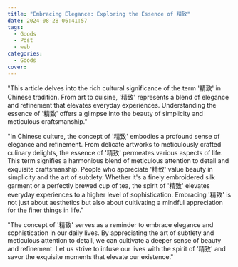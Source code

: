 ```yaml
---
title: "Embracing Elegance: Exploring the Essence of 精致"
date: 2024-08-28 06:41:57
tags:
  - Goods
  - Post
  - web
categories:
  - Goods
cover: 
---
```


"This article delves into the rich cultural significance of the term '精致' in Chinese tradition. From art to cuisine, '精致' represents a blend of elegance and refinement that elevates everyday experiences. Understanding the essence of '精致' offers a glimpse into the beauty of simplicity and meticulous craftsmanship."

"In Chinese culture, the concept of '精致' embodies a profound sense of elegance and refinement. From delicate artworks to meticulously crafted culinary delights, the essence of '精致' permeates various aspects of life. This term signifies a harmonious blend of meticulous attention to detail and exquisite craftsmanship. People who appreciate '精致' value beauty in simplicity and the art of subtlety. Whether it's a finely embroidered silk garment or a perfectly brewed cup of tea, the spirit of '精致' elevates everyday experiences to a higher level of sophistication. Embracing '精致' is not just about aesthetics but also about cultivating a mindful appreciation for the finer things in life."

"The concept of '精致' serves as a reminder to embrace elegance and sophistication in our daily lives. By appreciating the art of subtlety and meticulous attention to detail, we can cultivate a deeper sense of beauty and refinement. Let us strive to infuse our lives with the spirit of '精致' and savor the exquisite moments that elevate our existence."
